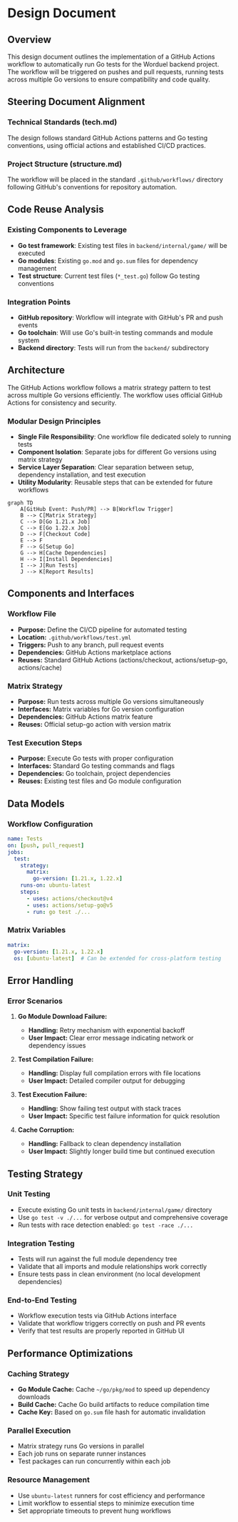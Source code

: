 # Design Document

## Overview

This design document outlines the implementation of a GitHub Actions workflow to automatically run Go tests for the Worduel backend project. The workflow will be triggered on pushes and pull requests, running tests across multiple Go versions to ensure compatibility and code quality.

## Steering Document Alignment

### Technical Standards (tech.md)
The design follows standard GitHub Actions patterns and Go testing conventions, using official actions and established CI/CD practices.

### Project Structure (structure.md)
The workflow will be placed in the standard `.github/workflows/` directory following GitHub's conventions for repository automation.

## Code Reuse Analysis

### Existing Components to Leverage
- **Go test framework**: Existing test files in `backend/internal/game/` will be executed
- **Go modules**: Existing `go.mod` and `go.sum` files for dependency management
- **Test structure**: Current test files (`*_test.go`) follow Go testing conventions

### Integration Points
- **GitHub repository**: Workflow will integrate with GitHub's PR and push events
- **Go toolchain**: Will use Go's built-in testing commands and module system
- **Backend directory**: Tests will run from the `backend/` subdirectory

## Architecture

The GitHub Actions workflow follows a matrix strategy pattern to test across multiple Go versions efficiently. The workflow uses official GitHub Actions for consistency and security.

### Modular Design Principles
- **Single File Responsibility**: One workflow file dedicated solely to running tests
- **Component Isolation**: Separate jobs for different Go versions using matrix strategy
- **Service Layer Separation**: Clear separation between setup, dependency installation, and test execution
- **Utility Modularity**: Reusable steps that can be extended for future workflows

```mermaid
graph TD
    A[GitHub Event: Push/PR] --> B[Workflow Trigger]
    B --> C[Matrix Strategy]
    C --> D[Go 1.21.x Job]
    C --> E[Go 1.22.x Job]
    D --> F[Checkout Code]
    E --> F
    F --> G[Setup Go]
    G --> H[Cache Dependencies]
    H --> I[Install Dependencies]
    I --> J[Run Tests]
    J --> K[Report Results]
```

## Components and Interfaces

### Workflow File
- **Purpose:** Define the CI/CD pipeline for automated testing
- **Location:** `.github/workflows/test.yml`
- **Triggers:** Push to any branch, pull request events
- **Dependencies:** GitHub Actions marketplace actions
- **Reuses:** Standard GitHub Actions (actions/checkout, actions/setup-go, actions/cache)

### Matrix Strategy
- **Purpose:** Run tests across multiple Go versions simultaneously
- **Interfaces:** Matrix variables for Go version configuration
- **Dependencies:** GitHub Actions matrix feature
- **Reuses:** Official setup-go action with version matrix

### Test Execution Steps
- **Purpose:** Execute Go tests with proper configuration
- **Interfaces:** Standard Go testing commands and flags
- **Dependencies:** Go toolchain, project dependencies
- **Reuses:** Existing test files and Go module configuration

## Data Models

### Workflow Configuration
```yaml
name: Tests
on: [push, pull_request]
jobs:
  test:
    strategy:
      matrix:
        go-version: [1.21.x, 1.22.x]
    runs-on: ubuntu-latest
    steps:
      - uses: actions/checkout@v4
      - uses: actions/setup-go@v5
      - run: go test ./...
```

### Matrix Variables
```yaml
matrix:
  go-version: [1.21.x, 1.22.x]
  os: [ubuntu-latest]  # Can be extended for cross-platform testing
```

## Error Handling

### Error Scenarios
1. **Go Module Download Failure:**
   - **Handling:** Retry mechanism with exponential backoff
   - **User Impact:** Clear error message indicating network or dependency issues

2. **Test Compilation Failure:**
   - **Handling:** Display full compilation errors with file locations
   - **User Impact:** Detailed compiler output for debugging

3. **Test Execution Failure:**
   - **Handling:** Show failing test output with stack traces
   - **User Impact:** Specific test failure information for quick resolution

4. **Cache Corruption:**
   - **Handling:** Fallback to clean dependency installation
   - **User Impact:** Slightly longer build time but continued execution

## Testing Strategy

### Unit Testing
- Execute existing Go unit tests in `backend/internal/game/` directory
- Use `go test -v ./...` for verbose output and comprehensive coverage
- Run tests with race detection enabled: `go test -race ./...`

### Integration Testing
- Tests will run against the full module dependency tree
- Validate that all imports and module relationships work correctly
- Ensure tests pass in clean environment (no local development dependencies)

### End-to-End Testing
- Workflow execution tests via GitHub Actions interface
- Validate that workflow triggers correctly on push and PR events
- Verify that test results are properly reported in GitHub UI

## Performance Optimizations

### Caching Strategy
- **Go Module Cache:** Cache `~/go/pkg/mod` to speed up dependency downloads
- **Build Cache:** Cache Go build artifacts to reduce compilation time
- **Cache Key:** Based on `go.sum` file hash for automatic invalidation

### Parallel Execution
- Matrix strategy runs Go versions in parallel
- Each job runs on separate runner instances
- Test packages can run concurrently within each job

### Resource Management
- Use `ubuntu-latest` runners for cost efficiency and performance
- Limit workflow to essential steps to minimize execution time
- Set appropriate timeouts to prevent hung workflows